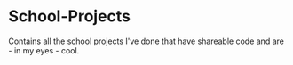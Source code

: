 # School-Projects
Contains all the school projects I've done that have shareable code and are - in my eyes - cool.
